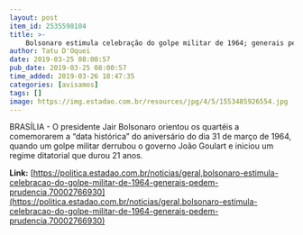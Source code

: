 ```yaml
---
layout: post
item_id: 2535598104
title: >-
    Bolsonaro estimula celebração do golpe militar de 1964; generais pedem prudência
author: Tatu D'Oquei
date: 2019-03-25 08:00:57
pub_date: 2019-03-25 08:00:57
time_added: 2019-03-26 18:47:35
categories: [avisamos]
tags: []
image: https://img.estadao.com.br/resources/jpg/4/5/1553485926554.jpg
---
```


BRASÍLIA - O presidente Jair Bolsonaro orientou os quartéis a comemorarem a “data histórica” do aniversário do dia 31 de março de 1964, quando um golpe militar derrubou o governo João Goulart e iniciou um regime ditatorial que durou 21 anos.

**Link:** [https://politica.estadao.com.br/noticias/geral,bolsonaro-estimula-celebracao-do-golpe-militar-de-1964-generais-pedem-prudencia,70002766930](https://politica.estadao.com.br/noticias/geral,bolsonaro-estimula-celebracao-do-golpe-militar-de-1964-generais-pedem-prudencia,70002766930)

